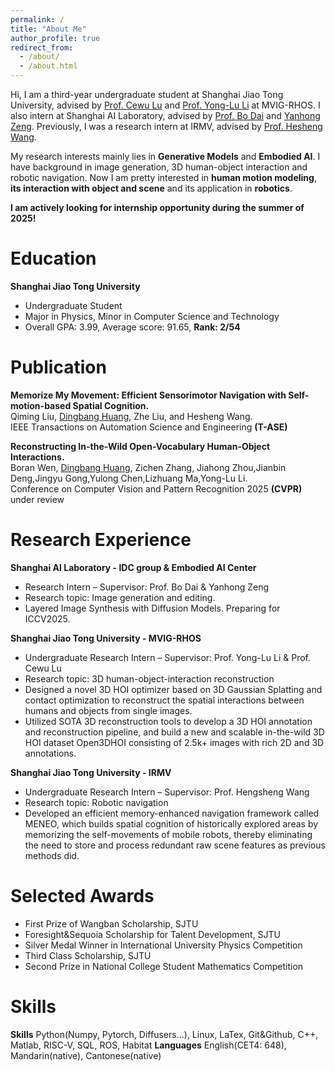 ```yaml
---
permalink: /
title: "About Me"
author_profile: true
redirect_from: 
  - /about/
  - /about.html
---
```

Hi, I am a third-year undergraduate student at Shanghai Jiao Tong University, advised by [Prof. Cewu Lu](https://www.mvig.org/) and [Prof. Yong-Lu Li](https://dirtyharrylyl.github.io/) at MVIG-RHOS. I also intern at Shanghai AI Laboratory, advised by [Prof. Bo Dai](https://daibo.info/) and [Yanhong Zeng](https://zengyh1900.github.io/). Previously, I was a research intern at IRMV, advised by [Prof. Hesheng Wang](https://irmv.sjtu.edu.cn/wanghesheng).

My research interests mainly lies in **Generative Models** and **Embodied AI**. I have background in image generation, 3D human-object interaction and robotic navigation. Now I am pretty interested in **human motion modeling**, **its interaction with object and scene** and its application in **robotics**.

**I am actively looking for internship opportunity during the summer of 2025!**

Education
======
**Shanghai Jiao Tong University**   
* Undergraduate Student
* Major in Physics, Minor in Computer Science and Technology 
* Overall GPA: 3.99, Average score: 91.65, **Rank: 2/54**


Publication
======
**Memorize My Movement: Efficient Sensorimotor Navigation with Self-motion-based Spatial Cognition.**  
Qiming Liu, <u>Dingbang Huang</u>, Zhe Liu, and Hesheng Wang.  
IEEE Transactions on Automation Science and Engineering **(T-ASE)**  

**Reconstructing In-the-Wild Open-Vocabulary Human-Object Interactions.**  
Boran Wen, <u>Dingbang Huang</u>, Zichen Zhang, Jiahong Zhou,Jianbin Deng,Jingyu Gong,Yulong Chen,Lizhuang Ma,Yong-Lu Li.  
Conference on Computer Vision and Pattern Recognition 2025 **(CVPR)** under review



Research Experience
======
**Shanghai AI Laboratory - IDC group & Embodied AI Center**   
* Research Intern – Supervisor: Prof. Bo Dai & Yanhong Zeng
* Research topic: Image generation and editing.
* Layered Image Synthesis with Diffusion Models. Preparing for ICCV2025.

**Shanghai Jiao Tong University - MVIG-RHOS**   
* Undergraduate Research Intern – Supervisor: Prof. Yong-Lu Li & Prof. Cewu Lu
* Research topic: 3D human-object-interaction reconstruction
* Designed a novel 3D HOI optimizer based on 3D Gaussian Splatting and contact optimization to reconstruct the spatial interactions between humans and objects from single images.
* Utilized SOTA 3D reconstruction tools to develop a 3D HOI annotation and reconstruction pipeline, and build a new and scalable in-the-wild 3D HOI dataset Open3DHOI consisting of 2.5k+ images with rich 2D and 3D annotations.

**Shanghai Jiao Tong University - IRMV**   
* Undergraduate Research Intern – Supervisor: Prof. Hengsheng Wang
* Research topic: Robotic navigation
* Developed an efficient memory-enhanced navigation framework called MENEO, which builds spatial cognition of historically explored areas by memorizing the self-movements of mobile robots, thereby eliminating the need to store and process redundant raw scene features as previous methods did. 

Selected Awards
======
* First Prize of Wangban Scholarship, SJTU 
* Foresight&Sequoia Scholarship for Talent Development, SJTU
* Silver Medal Winner in International University Physics Competition
* Third Class Scholarship, SJTU
* Second Prize in National College Student Mathematics Competition

Skills
======
**Skills**  Python(Numpy, Pytorch, Diffusers...), Linux, LaTex, Git&Github, C++, Matlab, RISC-V, SQL, ROS, Habitat
**Languages** English(CET4: 648), Mandarin(native), Cantonese(native)





